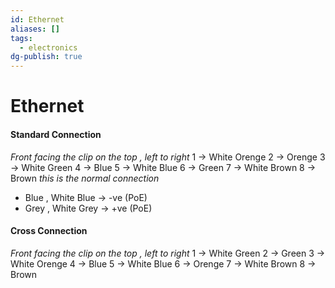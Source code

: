 ```yaml
---
id: Ethernet
aliases: []
tags:
  - electronics
dg-publish: true
---
```

# Ethernet

#### Standard Connection

_Front facing the clip on the top , left to right_
1 -> White Orenge
2 -> Orenge
3 -> White Green
4 -> Blue
5 -> White Blue
6 -> Green
7 -> White Brown
8 -> Brown
*this is the normal connection*
- Blue , White Blue -> -ve (PoE)
- Grey , White Grey -> +ve (PoE)

#### Cross Connection 
_Front facing the clip on the top , left to right_
1 -> White Green
2 -> Green
3 -> White Orenge
4 -> Blue
5 -> White Blue
6 -> Orenge
7 -> White Brown
8 -> Brown

